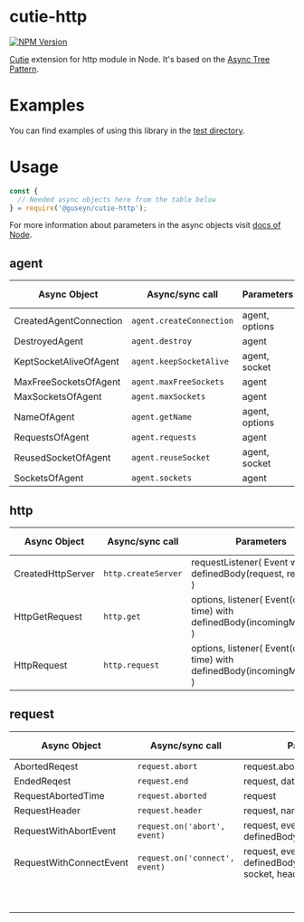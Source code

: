 # cutie-http

[![NPM Version][npm-image]][npm-url]

[Cutie](https://github.com/Guseyn/cutie) extension for http module in Node. It's based on the [Async Tree Pattern](https://github.com/Guseyn/async-tree-patern/blob/master/Async_Tree_Patern.pdf).


# Examples

You can find examples of using this library in the [test directory](https://github.com/Guseyn/cutie-http/tree/master/test).

# Usage

```js
const {
  // Needed async objects here from the table below
} = require('@guseyn/cutie-http');
```

For more information about parameters in the async objects visit [docs of Node](https://nodejs.org/en/docs/).

## agent

| Async Object  | Async/sync call | Parameters | Representation result |
| ------------- | ----------------| ---------- | --------------------- |
| CreatedAgentConnection | `agent.createConnection` | agent, options | stream/socket |
| DestroyedAgent | `agent.destroy` | agent | agent |
| KeptSocketAliveOfAgent | `agent.keepSocketAlive` | agent, socket | socket |
| MaxFreeSocketsOfAgent | `agent.maxFreeSockets` | agent | number |
| MaxSocketsOfAgent | `agent.maxSockets` | agent | number |
| NameOfAgent | `agent.getName` | agent, options | string |
| RequestsOfAgent | `agent.requests` | agent | object |
| ReusedSocketOfAgent | `agent.reuseSocket` | agent, socket | stream/socket |
| SocketsOfAgent | `agent.sockets` | agent | object |

## http

| Async Object  | Async/sync call | Parameters | Representation result |
| ------------- | ----------------| ---------- | --------------------- |
| CreatedHttpServer | `http.createServer` | requestListener( Event with definedBody(request, response) ) | server |
| HttpGetRequest | `http.get` | options, listener( Event(one time) with definedBody(incomingMessage) ) | request |
| HttpRequest | `http.request` | options, listener( Event(one time) with definedBody(incomingMessage) ) | request |

## request

| Async Object  | Async/sync call | Parameters | Representation result |
| ------------- | ----------------| ---------- | --------------------- |
| AbortedReqest | `request.abort` | request.abort | request |
| EndedReqest | `request.end` | request, data, encoding | request |
| RequestAbortedTime | `request.aborted` | request | number |
| RequestHeader | `request.header` | request, name | string |
| RequestWithAbortEvent | `request.on('abort', event)` | request, event( Event with definedBody() ) | request |
| RequestWithConnectEvent | `request.on('connect', event)` |request, event ( Event with definedBody(incomingMessage, socket, head) )| request |
|||||
|||||
|||||
|||||
|||||
|||||
|||||
|||||
|||||

[npm-image]: https://img.shields.io/npm/v/@guseyn/cutie-http.svg
[npm-url]: https://npmjs.org/package/@guseyn/cutie-http
